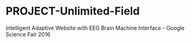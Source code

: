 # PROJECT-Unlimited-Field
Intelligent Adaptive Website with EEG Brain Machine Interface - Google Science Fair 2016
